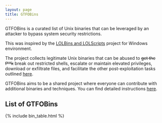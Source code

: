 ```yaml
---
layout: page
title: GTFOBins
---
```


GTFOBins is a curated list of Unix binaries that can be leveraged by an attacker to bypass system security restrictions.

This was inspired by the [LOLBins and LOLScripts](https://github.com/api0cradle/LOLBAS) project for Windows environment.

The project collects legitimate Unix binaries that can be abused to <strike>get the f**k</strike> break out restricted shells, escalate or maintain elevated privileges, download or exfiltrate files, and facilitate the other post-exploitation tasks outlined [here](/functions/).

GTFOBins aims to be a shared project where everyone can contribute with additional binaries and techniques. You can find detailed instructions [here](/contribute/).

## List of GTFOBins

{% include bin_table.html %}
